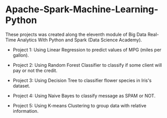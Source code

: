 # Apache-Spark-Machine-Learning-Python
These projects was created along the eleventh module of Big Data Real-Time Analytics With Python and Spark (Data Science Academy).

- Project 1: Using Linear Regression to predict values of MPG (miles per gallon).

- Project 2: Using Random Forest Classifier to classify if some client will pay or not the credit.

- Project 3: Using Decision Tree to classifier flower species in Iris's dataset.

- Project 4: Using Naive Bayes to classify message as SPAM or NOT.

- Project 5: Using K-means Clustering to group data with relative information.
